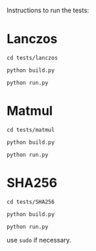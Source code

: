 Instructions to run the tests:

# Lanczos
`cd tests/lanczos`

`python build.py`

`python run.py`

# Matmul
`cd tests/matmul`

`python build.py`

`python run.py`

# SHA256
`cd tests/SHA256`

`python build.py`

`python run.py`

use `sudo` if necessary.
